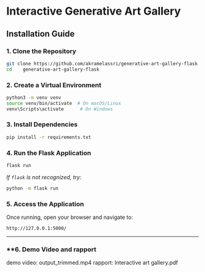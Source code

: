 # Interactive Generative Art Gallery

## Installation Guide

### **1. Clone the Repository**
```bash
git clone https://github.com/akramelassri/generative-art-gallery-flask.git
cd    generative-art-gallery-flask
```

### **2. Create a Virtual Environment**
```bash
python3 -m venv venv
source venv/bin/activate  # On macOS/Linux
venv\Scripts\activate      # On Windows
```

### **3. Install Dependencies**
```bash
pip install -r requirements.txt
```

### **4. Run the Flask Application**
```bash
flask run
```
_If `flask` is not recognized, try:_
```bash
python -m flask run
```

### **5. Access the Application**
Once running, open your browser and navigate to:
```
http://127.0.0.1:5000/
```

---
### **6. Demo Video and rapport
demo video: output_trimmed.mp4
rapport: Interactive art gallery.pdf


